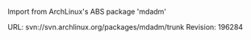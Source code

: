 Import from ArchLinux's ABS package 'mdadm'

URL: svn://svn.archlinux.org/packages/mdadm/trunk
Revision: 196284
